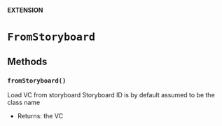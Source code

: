 **EXTENSION**

# `FromStoryboard`

## Methods
### `fromStoryboard()`

Load VC from storyboard
Storyboard ID is by default assumed to be the class name
- Returns: the VC
